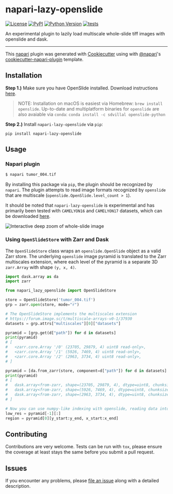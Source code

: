 # napari-lazy-openslide

[![License](https://img.shields.io/pypi/l/napari-lazy-openslide.svg?color=green)](https://github.com/manzt/napari-lazy-openslide/raw/master/LICENSE)
[![PyPI](https://img.shields.io/pypi/v/napari-lazy-openslide.svg?color=green)](https://pypi.org/project/napari-lazy-openslide)
[![Python Version](https://img.shields.io/pypi/pyversions/napari-lazy-openslide.svg?color=green)](https://python.org)
[![tests](https://github.com/manzt/napari-lazy-openslide/workflows/tests/badge.svg)](https://github.com/manzt/napari-lazy-openslide/actions)

An experimental plugin to lazily load multiscale whole-slide tiff images with openslide and dask.

----------------------------------

This [napari] plugin was generated with [Cookiecutter] using with [@napari]'s [cookiecutter-napari-plugin] template.

## Installation

**Step 1.)** Make sure you have OpenSlide installed. Download instructions [here](https://openslide.org/download/).

> NOTE: Installation on macOS is easiest via Homebrew: `brew install openslide`. Up-to-date and multiplatform 
> binaries for `openslide` are also avaiable via `conda`: `conda install -c sdvillal openslide-python`

**Step 2.)** Install `napari-lazy-openslide` via `pip`:

    pip install napari-lazy-openslide

## Usage

### Napari plugin

```bash
$ napari tumor_004.tif
```
By installing this package via `pip`, the plugin should be recognized by `napari`. The plugin
attempts to read image formats recognized by `openslide` that are multiscale 
(`openslide.OpenSlide.level_count > 1`). 

It should be noted that `napari-lazy-openslide` is experimental and has primarily 
been tested with `CAMELYON16` and `CAMELYON17` datasets, which can be 
downloaded [here](https://camelyon17.grand-challenge.org/Data/).

![Interactive deep zoom of whole-slide image](tumor_004.gif)


### Using `OpenSlideStore` with Zarr and Dask

The `OpenSlideStore` class wraps an `openslide.OpenSlide` object as a valid Zarr store. 
The underlying `openslide` image pyramid is translated to the Zarr multiscales extension,
where each level of the pyramid is a separate 3D `zarr.Array` with shape `(y, x, 4)`.

```python
import dask.array as da
import zarr

from napari_lazy_openslide import OpenSlideStore

store = OpenSlideStore('tumor_004.tif')
grp = zarr.open(store, mode="r")

# The OpenSlideStore implements the multiscales extension
# https://forum.image.sc/t/multiscale-arrays-v0-1/37930
datasets = grp.attrs["multiscales"][0]["datasets"]

pyramid = [grp.get(d["path"]) for d in datasets]
print(pyramid)
# [
#   <zarr.core.Array '/0' (23705, 29879, 4) uint8 read-only>,
#   <zarr.core.Array '/1' (5926, 7469, 4) uint8 read-only>,
#   <zarr.core.Array '/2' (2963, 3734, 4) uint8 read-only>,
# ]

pyramid = [da.from_zarr(store, component=d["path"]) for d in datasets]
print(pyramid)
# [
#   dask.array<from-zarr, shape=(23705, 29879, 4), dtype=uint8, chunksize=(512, 512, 4), chunktype=numpy.ndarray>,
#   dask.array<from-zarr, shape=(5926, 7469, 4), dtype=uint8, chunksize=(512, 512, 4), chunktype=numpy.ndarray>,
#   dask.array<from-zarr, shape=(2963, 3734, 4), dtype=uint8, chunksize=(512, 512, 4), chunktype=numpy.ndarray>,
# ]

# Now you can use numpy-like indexing with openslide, reading data into memory lazily!
low_res = pyramid[-1][:]
region = pyramid[0][y_start:y_end, x_start:x_end]
```

## Contributing

Contributions are very welcome. Tests can be run with `tox`, please ensure
the coverage at least stays the same before you submit a pull request.

## Issues

If you encounter any problems, please [file an issue] along with a detailed description.

[napari]: https://github.com/napari/napari
[Cookiecutter]: https://github.com/audreyr/cookiecutter
[@napari]: https://github.com/napari
[cookiecutter-napari-plugin]: https://github.com/napari/cookiecutter-napari-plugin
[file an issue]: https://github.com/manzt/napari-lazy-openslide/issues
[PyPI]: https://pypi.org/
